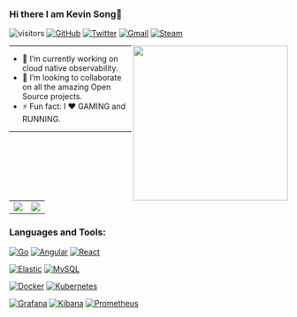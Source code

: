 ### Hi there I am Kevin Song👋

![visitors](https://visitor-badge.laobi.icu/badge?page_id=KEVISONG)
[![GitHub](https://img.shields.io/badge/github-%23121011.svg?logo=github&logoColor=white)](https://github.com/KEVISONG)
[![Twitter](https://img.shields.io/badge/Twitter-%231DA1F2.svg?logo=Twitter&logoColor=white)](https://twitter.com/KEVISONG6)
[![Gmail](https://img.shields.io/badge/Gmail-D14836?logo=gmail&logoColor=white)](mailto:kkevisong@gmail.com)
[![Steam](https://img.shields.io/badge/steam-%23000000.svg?logo=steam&logoColor=white)](https://steamcommunity.com/profiles/76561198119948205/)

<img align="right" src="https://media.giphy.com/media/A7eRyKtVD3HEI/giphy.gif" width="280"/>

---

- 🔭 I’m currently working on cloud native observability.
- 👯 I’m looking to collaborate on all the amazing Open Source projects.
- ⚡ Fun fact: I ❤️ GAMING and RUNNING.

---

<!--
**KEVISONG/KEVISONG** is a ✨ _special_ ✨ repository because its `README.md` (this file) appears on your GitHub profile.

Here are some ideas to get you started:

- 🔭 I’m currently working on ...
- 🌱 I’m currently learning ...
- 👯 I’m looking to collaborate on ...
- 🤔 I’m looking for help with ...
- 💬 Ask me about ...
- 📫 How to reach me: ...
- 😄 Pronouns: ...
- ⚡ Fun fact: ...
-->

<table border="0">
    <tr>
        <td><center><img align="center" src="https://github-readme-stats.vercel.app/api?username=KEVISONG&show_icons=true&count_private=true&hide_title=true&theme=chartreuse-dark"></center></td>
        <td><center><img align="center" src="https://github-readme-stats.anuraghazra1.vercel.app/api/top-langs/?username=KEVISONG&count_private=true&layout=compact&theme=chartreuse-dark" /></center></td>
    </tr>
</table>

### Languages and Tools:

[![Go](https://img.shields.io/badge/Go-00ADD8?logo=go&logoColor=white)](https://github.com/golang/go)
[![Angular](https://img.shields.io/badge/Angular-DD0031?logo=angular&logoColor=white)](https://github.com/angular/angular)
[![React](https://img.shields.io/badge/React-20232A?logo=react&logoColor=61DAFB)](https://github.com/facebook/react)

[![Elastic](https://img.shields.io/badge/Elastic-24bbb1?logo=elasticsearch)](https://github.com/elastic/elasticsearch)
[![MySQL](https://img.shields.io/badge/MySQL-000000?&logo=mysql&logoColor=white)](https://www.mysql.com/)

[![Docker](https://img.shields.io/badge/Docker-%230db7ed.svg?logo=docker&logoColor=white)](https://www.docker.com/)
[![Kubernetes](https://img.shields.io/badge/kubernetes-%23326ce5.svg?logo=kubernetes&logoColor=white)](https://github.com/kubernetes/kubernetes)

[![Grafana](https://img.shields.io/badge/Grafana-%23fb9d5a.svg?logo=grafana&logoColor=white)](https://github.com/grafana/grafana)
[![Kibana](https://img.shields.io/badge/Kibana-%23ef5098.svg?logo=kibana&logoColor=white)](https://github.com/elastic/kibana)
[![Prometheus](https://img.shields.io/badge/Prometheus-%23e6512c.svg?logo=prometheus&logoColor=white)](https://github.com/prometheus/prometheus)

